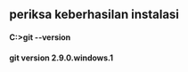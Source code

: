 ## periksa keberhasilan instalasi
#### C:\>git --version ####
#### git version 2.9.0.windows.1 ####
